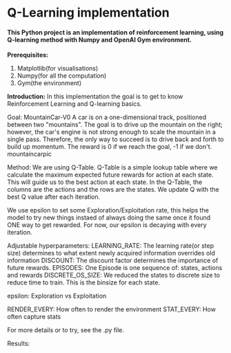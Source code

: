 # Q-Learning implementation

#### This Python project is an implementation of reinforcement learning, using Q-learning method with Numpy and OpenAI Gym environment.
**Prerequisites:**
1. Matplotlib(for visualisations)
2. Numpy(for all the computation)
3. Gym(the environment)

**Introduction:**
In this implementation the goal is to get to know Reinforcement Learning and Q-learning basics.

Goal:
MountainCar-V0
A car is on a one-dimensional track, positioned between two "mountains". The goal is to drive up the mountain on the right; however, the car's engine is not strong enough to scale the mountain in a single pass. Therefore, the only way to succeed is to drive back and forth to build up momentum.
The reward is 0 if we reach the goal, -1 if we don't.
mountaincarpic


Method:
We are using Q-Table.
Q-Table is a simple lookup table where we calculate the maximum expected future rewards for action at each state. This will guide us to the best action at each state.
In the Q-Table, the columns are the actions and the rows are the states. We update Q with the best Q value after each iteration.

We use epsilon to set some Exploration/Exploitation rate, this helps the model to try new things instaed of always doing the same once it found ONE way to get rewarded.
For now, our epsilon is decaying with every iteration.

Adjustable hyperparameters:
LEARNING_RATE:
The learning rate(or step size) determines to what extent newly acquired information overrides old information
DISCOUNT:
The discount factor determines the importance of future rewards.
EPISODES:
One Episode is one sequence of: states, actions and rewards
DISCRETE_OS_SIZE:
We reduced the states to discrete size to reduce time to train. This is the binsize for each state.

epsilon:
Exploration vs Exploitation

RENDER_EVERY:
How often to render the environment
STAT_EVERY:
How often capture stats

For more details or to try, see the .py file.

Results:

